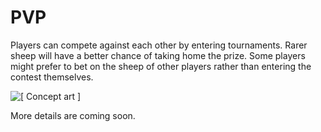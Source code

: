# PVP

Players can compete against each other by entering tournaments. Rarer sheep will have a better chance of taking home the prize. Some players might prefer to bet on the sheep of other players rather than entering the contest themselves.



![\[ Concept art \]](../.gitbook/assets/sheepfram\_sheeprace.jpg)



More details are coming soon.

